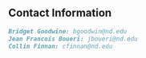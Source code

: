 ## Contact Information

```markdown
Bridget Goodwine: bgoodwin@nd.edu
Jean Francois Boueri: jboueri@nd.edu
Collin Finnan: cfinnan@nd.edu
```
